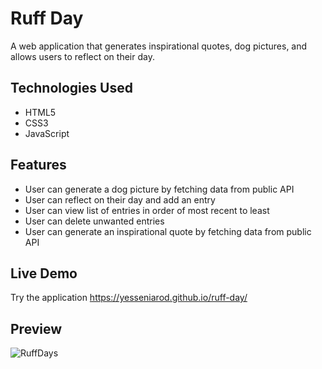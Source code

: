 # Ruff Day

A web application that generates inspirational quotes, dog pictures, and allows users to reflect on their day. 


## Technologies Used 
* HTML5
* CSS3
* JavaScript


## Features 
* User can generate a dog picture by fetching data from public API
* User can reflect on their day and add an entry
* User can view list of entries in order of most recent to least
* User can delete unwanted entries
* User can generate an inspirational quote by fetching data from public API


## Live Demo 
Try the application https://yesseniarod.github.io/ruff-day/

## Preview 
![RuffDays](https://user-images.githubusercontent.com/74885918/110041951-cfcdbd00-7cf9-11eb-8ddc-f4a497488123.gif)
